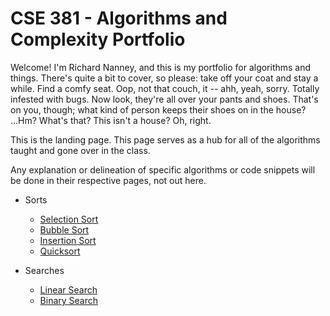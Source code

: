 # CSE 381 - Algorithms and Complexity Portfolio

Welcome! I'm Richard Nanney, and this is my portfolio for algorithms and things. There's quite a bit to cover, so please: take off your coat and stay a while. Find a comfy seat. Oop, not that couch, it -- ahh, yeah, sorry. Totally infested with bugs. Now look, they're all over your pants and shoes. That's on you, though; what kind of person keeps their shoes on in the house? ...Hm? What's that? This isn't a house? Oh, right.

This is the landing page. This page serves as a hub for all of the algorithms taught and gone over in the class.

Any explanation or delineation of specific algorithms or code snippets will be done in their respective pages, not out here.

* Sorts
    * [Selection Sort](selectionsort.md)
    * [Bubble Sort](bubblesort.md)
    * [Insertion Sort](insertionsort.md)
    * [Quicksort](divideandconquer.md)

* Searches
    * [Linear Search](binarysearch.md)
    * [Binary Search](binarysearch.md)
